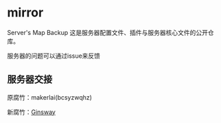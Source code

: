 # mirror
Server's Map Backup
这是服务器配置文件、插件与服务器核心文件的公开仓库。

服务器的问题可以通过issue来反馈

## 服务器交接
原腐竹：makerlai(bcsyzwqhz)

新腐竹：[Ginsway](https://github.com/Ginsway)

